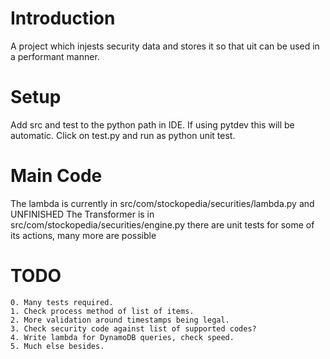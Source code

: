 # Introduction
 A project which injests security data and stores it so that uit can be used in a performant manner.
 
# Setup
Add src and test to the python path in IDE. If using pytdev this will be automatic.
Click on test.py and run as python unit test. 

# Main Code
The lambda is currently in src/com/stockopedia/securities/lambda.py and UNFINISHED
The Transformer is in src/com/stockopedia/securities/engine.py there are unit tests for some of its actions, many more are possible

# TODO
     
    0. Many tests required.
    1. Check process method of list of items.
    2. More validation around timestamps being legal. 
    3. Check security code against list of supported codes?
    4. Write lambda for DynamoDB queries, check speed.
    5. Much else besides.

